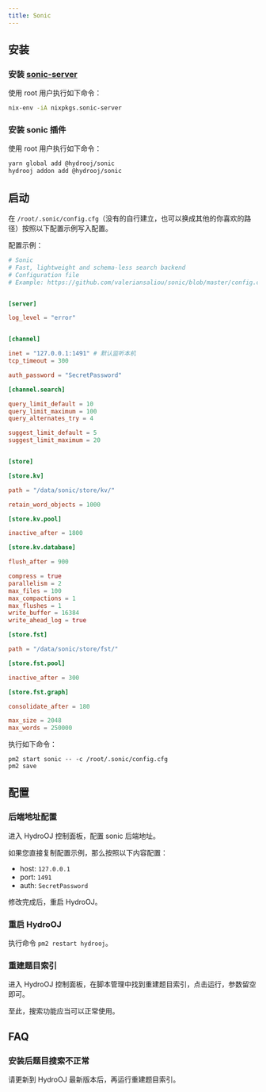 ```yaml
---
title: Sonic
---
```


## 安装

### 安装 [sonic-server](https://github.com/valeriansaliou/sonic)

使用 root 用户执行如下命令：

```bash
nix-env -iA nixpkgs.sonic-server
```

### 安装 sonic 插件

使用 root 用户执行如下命令：

```bash
yarn global add @hydrooj/sonic
hydrooj addon add @hydrooj/sonic
```

## 启动

在 `/root/.sonic/config.cfg`（没有的自行建立，也可以换成其他的你喜欢的路径）按照以下配置示例写入配置。

配置示例：

```toml
# Sonic
# Fast, lightweight and schema-less search backend
# Configuration file
# Example: https://github.com/valeriansaliou/sonic/blob/master/config.cfg


[server]

log_level = "error"


[channel]

inet = "127.0.0.1:1491" # 默认监听本机
tcp_timeout = 300

auth_password = "SecretPassword"

[channel.search]

query_limit_default = 10
query_limit_maximum = 100
query_alternates_try = 4

suggest_limit_default = 5
suggest_limit_maximum = 20


[store]

[store.kv]

path = "/data/sonic/store/kv/"

retain_word_objects = 1000

[store.kv.pool]

inactive_after = 1800

[store.kv.database]

flush_after = 900

compress = true
parallelism = 2
max_files = 100
max_compactions = 1
max_flushes = 1
write_buffer = 16384
write_ahead_log = true

[store.fst]

path = "/data/sonic/store/fst/"

[store.fst.pool]

inactive_after = 300

[store.fst.graph]

consolidate_after = 180

max_size = 2048
max_words = 250000
```

执行如下命令：
```
pm2 start sonic -- -c /root/.sonic/config.cfg
pm2 save
```

## 配置

### 后端地址配置

进入 HydroOJ 控制面板，配置 sonic 后端地址。

如果您直接复制配置示例，那么按照以下内容配置：

- host: `127.0.0.1`
- port: `1491`
- auth: `SecretPassword`

修改完成后，重启 HydroOJ。

### 重启 HydroOJ

执行命令 `pm2 restart hydrooj`。

### 重建题目索引

进入 HydroOJ 控制面板，在脚本管理中找到重建题目索引，点击运行，参数留空即可。  

至此，搜索功能应当可以正常使用。

## FAQ

### 安装后题目搜索不正常

请更新到 HydroOJ 最新版本后，再运行重建题目索引。
